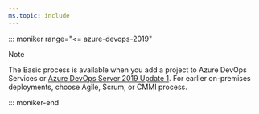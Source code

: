 ```yaml
---
ms.topic: include
---
```


::: moniker range="<= azure-devops-2019"

> [!NOTE]  
> The Basic process is available when you add a project to Azure DevOps Services or [Azure DevOps Server 2019 Update 1](https://go.microsoft.com/fwlink/?LinkId=2097609). For earlier on-premises deployments, choose Agile, Scrum, or CMMI process. 

::: moniker-end